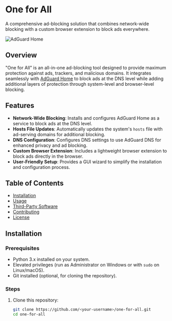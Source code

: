 # One for All

A comprehensive ad-blocking solution that combines network-wide blocking with a custom browser extension to block ads everywhere.

![AdGuard Home](https://adguard.com/images/logo.png)

## Overview

"One for All" is an all-in-one ad-blocking tool designed to provide maximum protection against ads, trackers, and malicious domains. It integrates seamlessly with [AdGuard Home](https://github.com/AdguardTeam/AdGuardHome) to block ads at the DNS level while adding additional layers of protection through system-level and browser-level blocking.

## Features

- **Network-Wide Blocking**: Installs and configures AdGuard Home as a service to block ads at the DNS level.
- **Hosts File Updates**: Automatically updates the system's `hosts` file with ad-serving domains for additional blocking.
- **DNS Configuration**: Configures DNS settings to use AdGuard DNS for enhanced privacy and ad blocking.
- **Custom Browser Extension**: Includes a lightweight browser extension to block ads directly in the browser.
- **User-Friendly Setup**: Provides a GUI wizard to simplify the installation and configuration process.

## Table of Contents

- [Installation](#installation)
- [Usage](#usage)
- [Third-Party Software](#third-party-software)
- [Contributing](#contributing)
- [License](#license)

## Installation

### Prerequisites

- Python 3.x installed on your system.
- Elevated privileges (run as Administrator on Windows or with `sudo` on Linux/macOS).
- Git installed (optional, for cloning the repository).

### Steps

1. Clone this repository:
   ```bash
   git clone https://github.com/<your-username>/one-for-all.git
   cd one-for-all
   
